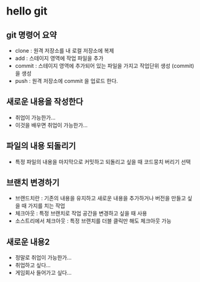 # hello git

## git 명령어 요약

- clone : 원격 저장소를 내 로컬 저장소에 복제
- add : 스테이지 영역에 작업 파일을 추가
- commit : 스테이지 영역에 추가되어 있는 파일을 가지고 작업단위 생성
(commit)을 생성
- push : 원격 저장소에 commit 을 업로드 한다.

## 새로운 내용을 작성한다
- 취업이 가능한가...
- 이것을 배우면 취업이 가능한가...


## 파일의 내용 되돌리기
- 특정 파일의 내용을 마지막으로 커밋하고 되돌리고 싶을 때 코드뭉치 버리기 선택

## 브랜치 변경하기
- 브랜드치란 : 기존의 내용을 유지하고 새로운 내용을 추가하거나 버전을 만들고 싶을 때 가지를 치는 작업
- 체크아웃 : 특정 브랜치로 작업 공간을 변경하고 싶을 때 사용
- 소스트리에서 체크아웃 : 특정 브랜치를 더블 클릭만 해도 체크아웃 가능

## 새로운 내용2
- 정말로 취업이 가능한가...
- 취업하고 싶다...
- 게임회사 들어가고 싶다...